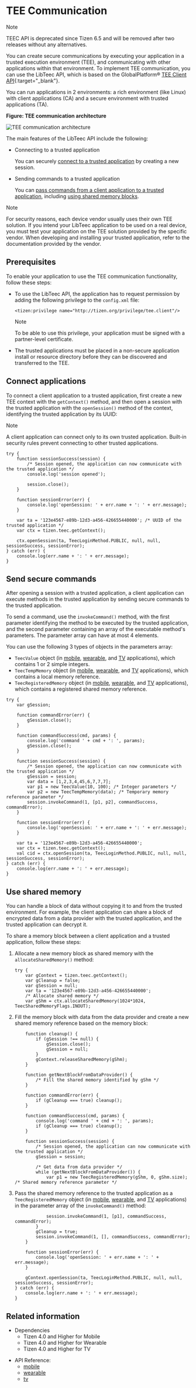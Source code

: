 # TEE Communication

> [!NOTE]
> TEEC API is deprecated since Tizen 6.5 and will be removed after two releases without any alternatives.

You can create secure communications by executing your application in a trusted execution environment (TEE), and communicating with other applications within that environment. To implement TEE communication, you can use the LibTeec API, which is based on the GlobalPlatform&reg; [TEE Client API](https://www.globalplatform.org/specificationsdevice.asp){:target="_blank"}.

You can run applications in 2 environments: a rich environment (like Linux) with client applications (CA) and a secure environment with trusted applications (TA).

**Figure: TEE communication architecture**

![TEE communication architecture](./media/libteec_architecture.png)

The main features of the LibTeec API include the following:

-   Connecting to a trusted application

    You can securely [connect to a trusted application](#connecting) by creating a new session.

- Sending commands to a trusted application

    You can [pass commands from a client application to a trusted application](#secure_commands), including [using shared memory blocks](#shared_memory).

> [!NOTE]
> For security reasons, each device vendor usually uses their own TEE solution. If you intend your LibTeec application to be used on a real device, you must test your application on the TEE solution provided by the specific vendor. When developing and installing your trusted application, refer to the documentation provided by the vendor.


## Prerequisites

To enable your application to use the TEE communication functionality, follow these steps:

-   To use the LibTeec API, the application has to request permission by adding the following privilege to the `config.xml` file:

    ```
    <tizen:privilege name="http://tizen.org/privilege/tee.client"/>
    ```

    > [!NOTE]
    > To be able to use this privilege, your application must be signed with a partner-level certificate.

-   The trusted applications must be placed in a non-secure application install or resource directory before they can be discovered and transferred to the TEE.



<a name="connecting"></a>
## Connect applications

To connect a client application to a trusted application, first create a new TEE context with the `getContext()` method, and then open a session with the trusted application with the `openSession()` method of the context, identifying the trusted application by its UUID:

> [!NOTE]
> A client application can connect only to its own trusted application. Built-in security rules prevent connecting to other trusted applications.

```
try {
    function sessionSuccess(session) {
        /* Session opened, the application can now communicate with the trusted application */
        console.log('session opened');

        session.close();
    }

    function sessionError(err) {
        console.log('openSession: ' + err.name + ': ' + err.message);
    }

    var ta = '123e4567-e89b-12d3-a456-426655440000'; /* UUID of the trusted application */
    var ctx = tizen.teec.getContext();

    ctx.openSession(ta, TeecLoginMethod.PUBLIC, null, null, sessionSuccess, sessionError);
} catch (err) {
    console.log(err.name + ': ' + err.message);
}
```

<a name="secure_commands"></a>
## Send secure commands

After opening a session with a trusted application, a client application can execute methods in the trusted application by sending secure commands to the trusted application.

To send a command, use the `invokeCommand()` method, with the first parameter identifying the method to be executed by the trusted application, and the second parameter containing an array of the executable method's parameters. The parameter array can have at most 4 elements.

You can use the following 3 types of objects in the parameters array:

-   `TeecValue` object (in [mobile](../../api/latest/device_api/mobile/tizen/libteec.html#TeecValue), [wearable](../../api/latest/device_api/wearable/tizen/libteec.html#TeecValue), and [TV](../../api/latest/device_api/tv/tizen/libteec.html#TeecValue) applications), which contains 1 or 2 simple integers.
-   `TeecTempMemory` object (in [mobile](../../api/latest/device_api/mobile/tizen/libteec.html#TeecTempMemory), [wearable](../../api/latest/device_api/wearable/tizen/libteec.html#TeecTempMemory), and [TV](../../api/latest/device_api/tv/tizen/libteec.html#TeecTempMemory) applications), which contains a local memory reference.
-   `TeecRegisteredMemory` object (in [mobile](../../api/latest/device_api/mobile/tizen/libteec.html#TeecRegisteredMemory), [wearable](../../api/latest/device_api/wearable/tizen/libteec.html#TeecRegisteredMemory), and [TV](../../api/latest/device_api/tv/tizen/libteec.html#TeecRegisteredMemory) applications), which contains a registered shared memory reference.

```
try {
    var gSession;

    function commandError(err) {
        gSession.close();
    }

    function commandSuccess(cmd, params) {
        console.log('command ' + cmd + ': ', params);
        gSession.close();
    }

    function sessionSuccess(session) {
        /* Session opened, the application can now communicate with the trusted application */
        gSession = session;
        var data = [1,2,3,4,45,6,7,7,7];
        var p1 = new TeecValue(10, 100); /* Integer parameters */
        var p2 = new TeecTempMemory(data); /* Temporary memory reference parameter */
        session.invokeCommand(1, [p1, p2], commandSuccess, commandError);
    }

    function sessionError(err) {
        console.log('openSession: ' + err.name + ': ' + err.message);
    }

    var ta = '123e4567-e89b-12d3-a456-426655440000';
    var ctx = tizen.teec.getContext();
    val cid = ctx.openSession(ta, TeecLoginMethod.PUBLIC, null, null, sessionSuccess, sessionError);
} catch (err) {
    console.log(err.name + ': ' + err.message);
}
```


<a name="shared_memory"></a>
## Use shared memory

You can handle a block of data without copying it to and from the trusted environment. For example, the client application can share a block of encrypted data from a data provider with the trusted application, and the trusted application can decrypt it.

To share a memory block between a client application and a trusted application, follow these steps:

1.  Allocate a new memory block as shared memory with the `allocateSharedMemory()` method:

    ```
    try {
        var gContext = tizen.teec.getContext();
        var gCleanup = false;
        var gSession = null;
        var ta = '123e4567-e89b-12d3-a456-426655440000';
        /* Allocate shared memory */
        var gShm = ctx.allocateSharedMemory(1024*1024, TeecSharedMemoryFlags.INOUT);
    ```

2. Fill the memory block with data from the data provider and create a new shared memory reference based on the memory block:

    ```
        function cleanup() {
            if (gSession !== null) {
                gSession.close();
                gSession = null;
            }
            gContext.releaseSharedMemory(gShm);
        }

        function getNextBlockFromDataProvider() {
            /* Fill the shared memory identified by gShm */
        }

        function commandError(err) {
            if (gCleanup === true) cleanup();
        }

        function commandSuccess(cmd, params) {
            console.log('command ' + cmd + ': ', params);
            if (gCleanup === true) cleanup();
        }

        function sessionSuccess(session) {
            /* Session opened, the application can now communicate with the trusted application */
            gSession = session;

            /* Get data from data provider */
            while (getNextBlockFromDataProvider()) {
                var p1 = new TeecRegisteredMemory(gShm, 0, gShm.size);  /* Shared memory reference parameter */
    ```

3. Pass the shared memory reference to the trusted application as a `TeecRegisteredMemory` object (in [mobile](../../api/latest/device_api/mobile/tizen/libteec.html#TeecRegisteredMemory), [wearable](../../api/latest/device_api/wearable/tizen/libteec.html#TeecRegisteredMemory), and [TV](../../api/latest/device_api/tv/tizen/libteec.html#TeecRegisteredMemory) applications) in the parameter array of the `invokeCommand()` method:

    ```
                session.invokeCommand(1, [p1], commandSuccess, commandError);
            }
            gCleanup = true;
            session.invokeCommand(1, [], commandSuccess, commandError);
        }

        function sessionError(err) {
            console.log('openSession: ' + err.name + ': ' + err.message);
        }

        gContext.openSession(ta, TeecLoginMethod.PUBLIC, null, null, sessionSuccess, sessionError);
    } catch (err) {
        console.log(err.name + ': ' + err.message);
    }
    ```

## Related information
- Dependencies
  - Tizen 4.0 and Higher for Mobile
  - Tizen 4.0 and Higher for Wearable
  - Tizen 4.0 and Higher for TV
* API Reference:
  - [mobile](../../api/latest/device_api/mobile/tizen/libteec.html)
  - [wearable](../../api/latest/device_api/wearable/tizen/libteec.html)
  - [tv](../../api/latest/device_api/tv/tizen/libteec.html)
